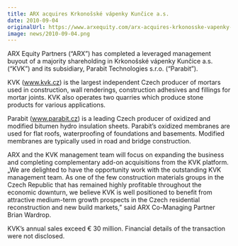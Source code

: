 ```yaml
---
title: ARX acquires Krkonošské vápenky Kunčice a.s.
date: 2010-09-04
originalUrl: https://www.arxequity.com/arx-acquires-krkonosske-vapenky-kuncice-a-s/
image: news/2010-09-04.png
---
```


ARX Equity Partners (“ARX”) has completed a leveraged management buyout of a majority shareholding in Krkonošské vápenky Kunčice a.s. (“KVK”) and its subsidiary, Parabit Technologies s.r.o. (“Parabit”).

KVK (www.kvk.cz) is the largest independent Czech producer of mortars used in construction, wall renderings, construction adhesives and fillings for mortar joints. KVK also operates two quarries which produce stone products for various applications.

Parabit (www.parabit.cz) is a leading Czech producer of oxidized and modified bitumen hydro insulation sheets. Parabit’s oxidized membranes are used for flat roofs, waterproofing of foundations and basements. Modified membranes are typically used in road and bridge construction.

ARX and the KVK management team will focus on expanding the business and completing complementary add-on acquisitions from the KVK platform. „We are delighted to have the opportunity work with the outstanding KVK management team. As one of the few construction materials groups in the Czech Republic that has remained highly profitable throughout the economic downturn, we believe KVK is well positioned to benefit from attractive medium-term growth prospects in the Czech residential reconstruction and new build markets,” said ARX Co-Managing Partner Brian Wardrop.

KVK’s annual sales exceed € 30 million. Financial details of the transaction were not disclosed.

